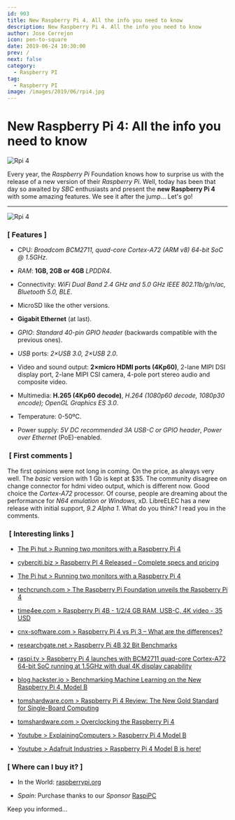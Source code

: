 ```yaml
---
id: 903
title: New Raspberry Pi 4. All the info you need to know
description: New Raspberry Pi 4. All the info you need to know
author: Jose Cerrejon
icon: pen-to-square
date: 2019-06-24 10:30:00
prev: /
next: false
category:
  - Raspberry PI
tag:
  - Raspberry PI
image: /images/2019/06/rpi4.jpg
---
```


# New Raspberry Pi 4: All the info you need to know

![Rpi 4](/images/2019/06/rpi4.jpg)

Every year, the *Raspberry Pi* Foundation knows how to surprise us with the release of a new version of their *Raspberry Pi*. Well, today has been that day so awaited by *SBC* enthusiasts and present the **new Raspberry Pi 4** with some amazing features. We see it after the jump... Let's go!

- - -
![Rpi 4](/images/2019/06/rpi_features_min.jpg)

###  [ Features ]

* CPU: *Broadcom BCM2711, quad-core Cortex-A72 (ARM v8) 64-bit SoC @ 1.5GHz*. 

* *RAM*: **1GB, 2GB or 4GB** *LPDDR4*. 

* Connectivity: *WiFi Dual Band 2.4 GHz and 5.0 GHz IEEE 802.11b/g/n/ac, Bluetooth 5.0, BLE*. 

* MicroSD like the other versions.

* **Gigabit Ethernet** (at last).

* *GPIO*: *Standard 40-pin GPIO header* (backwards compatible with the previous ones). 

* *USB* ports: *2×USB 3.0, 2×USB 2.0*. 

* Video and sound output: **2×micro HDMI ports (4Kp60)**, 2-lane MIPI DSI display port, 2-lane MIPI CSI camera, 4-pole port stereo audio and composite video. 

* Multimedia: **H.265 (4Kp60 decode)**, *H.264 (1080p60 decode, 1080p30 encode); OpenGL Graphics ES 3.0*. 

* Temperature: 0-50ºC.

* Power supply: *5V DC recommended 3A USB-C or GPIO header*, *Power over Ethernet* (PoE)-enabled. 

###  [ First comments ]

The first opinions were not long in coming. On the price, as always very well. The *basic* version with 1 Gb is kept at $35. The community disagree on change  connector for hdmi video output, which is different now. Good choice the  *Cortex-A72* processor. Of course, people are dreaming about the performance for *N64 emulation or Windows*, xD. LibreELEC has a new release with initial support, *9.2 Alpha 1*. What do you think? I read you in the comments.

###  [ Interesting links ]

* [The Pi hut > Running two monitors with a Raspberry Pi 4](https://thepihut.com/blogs/raspberry-pi-tutorials/running-two-monitors-with-a-raspberry-pi-4)

* [cyberciti.biz > Raspberry PI 4 Released – Complete specs and pricing](https://www.cyberciti.biz/linux-news/raspberry-pi-4-released-complete-specs-and-pricing/)

* [The Pi hut > Running two monitors with a Raspberry Pi 4](https://thepihut.com/blogs/raspberry-pi-tutorials/running-two-monitors-with-a-raspberry-pi-4)

* [techcrunch.com > The Raspberry Pi Foundation unveils the Raspberry Pi 4](https://techcrunch.com/2019/06/23/the-raspberry-pi-foundation-unveils-the-raspberry-pi-4/)

* [time4ee.com > Raspberry Pi 4B - 1/2/4 GB RAM, USB-C, 4K video - 35 USD](https://time4ee.com/news.php?readmore=470)

* [cnx-software.com > Raspberry Pi 4 vs Pi 3 – What are the differences?](https://www.cnx-software.com/2019/06/24/raspberry-pi-4-vs-pi-3-what-are-the-differences/)

* [researchgate.net > Raspberry Pi 4B 32 Bit Benchmarks](https://www.researchgate.net/publication/333973011_Raspberry_Pi_4B_32_Bit_Benchmarks)

* [raspi.tv > Raspberry Pi 4 launches with BCM2711 quad-core Cortex-A72 64-bit SoC running at 1.5GHz with dual 4K display capability](https://raspi.tv/2019/raspberry-pi-4-launches-with-bcm2711-quad-core-cortex-a72-64-bit-soc-running-at-1-5ghz-with-dual-4k-display-capability)

* [blog.hackster.io > Benchmarking Machine Learning on the New Raspberry Pi 4, Model B](https://blog.hackster.io/benchmarking-machine-learning-on-the-new-raspberry-pi-4-model-b-88db9304ce4)


* [tomshardware.com > Raspberry Pi 4 Review: The New Gold Standard for Single-Board Computing](https://www.tomshardware.com/reviews/raspberry-pi-4-b,6193.html)

* [tomshardware.com > Overclocking the Raspberry Pi 4](https://www.tomshardware.com/reviews/raspberry-pi-4-b-overclocking,6188.html)

* [Youtube > ExplainingComputers > Raspberry Pi 4 Model B](https://www.youtube.com/watch?v=CXCjpJasvG0)

* [Youtube > Adafruit Industries > Raspberry Pi 4 Model B is here!](https://www.youtube.com/watch?v=VpG9r7CMTYs)





###  [ Where can I buy it? ]

* In the World: [raspberrypi.org](https://www.raspberrypi.org/products/raspberry-pi-4-model-b/)

* *Spain*: Purchase thanks to our *Sponsor* [RaspiPC](https://www.raspipc.es/public/home/index.php?ver=tienda&accion=verArticulosFamilia&idFamilia=3)

Keep you informed...